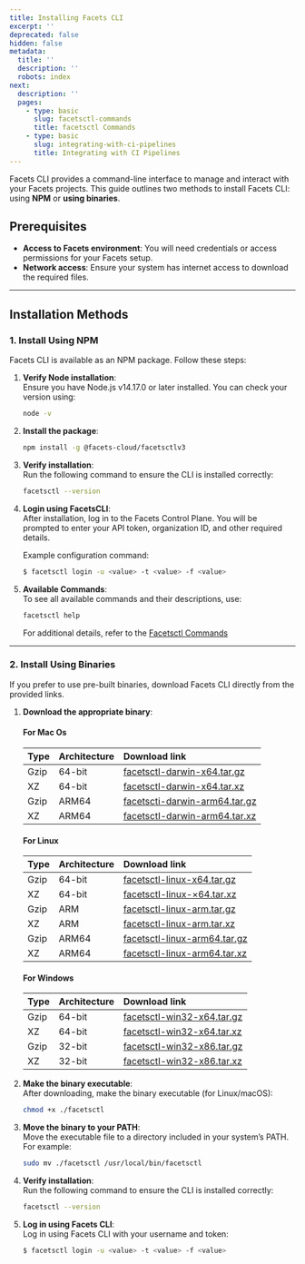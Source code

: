 ```yaml
---
title: Installing Facets CLI
excerpt: ''
deprecated: false
hidden: false
metadata:
  title: ''
  description: ''
  robots: index
next:
  description: ''
  pages:
    - type: basic
      slug: facetsctl-commands
      title: facetsctl Commands
    - type: basic
      slug: integrating-with-ci-pipelines
      title: Integrating with CI Pipelines
---
```

Facets CLI provides a command-line interface to manage and interact with your Facets projects. This guide outlines two methods to install Facets CLI: using **NPM** or **using binaries**.

## Prerequisites

- **Access to Facets environment**: You will need credentials or access permissions for your Facets setup.
- **Network access**: Ensure your system has internet access to download the required files.

***

## Installation Methods

### 1. Install Using NPM

Facets CLI is available as an NPM package. Follow these steps:

1. **Verify Node installation**:  
   Ensure you have Node.js v14.17.0 or later installed. You can check your version using:
   ```bash
   node -v
   ```
2. **Install the package**:
   ```bash
   npm install -g @facets-cloud/facetsctlv3
   ```
3. **Verify installation**:  
   Run the following command to ensure the CLI is installed correctly:
   ```bash
   facetsctl --version
   ```
4. **Login using FacetsCLI**:  
   After installation, log in to the Facets Control Plane. You will be prompted to enter your API token, organization ID, and other required details. 

   Example configuration command:

   ```bash
   $ facetsctl login -u <value> -t <value> -f <value>
   ```
5. **Available Commands**:  
   To see all available commands and their descriptions, use:

   ```bash
   facetsctl help
   ```

   For additional details, refer to the [Facetsctl Commands](https://readme.facets.cloud/docs/facetsctl-commands)

***

### 2. Install Using Binaries

If you prefer to use pre-built binaries, download Facets CLI directly from the provided links.

1. **Download the appropriate binary**:

   #### For Mac Os

   | Type | Architecture | Download link                                                                                                                                   |
   | :--- | :----------- | :---------------------------------------------------------------------------------------------------------------------------------------------- |
   | Gzip | 64-bit       | [facetsctl-darwin-x64.tar.gz](https://facets-cf-templates.s3.amazonaws.com/oclif-tarballs/v3/production/latest/facetsctl-darwin-x64.tar.gz)     |
   | XZ   | 64-bit       | [facetsctl-darwin-x64.tar.xz](https://facets-cf-templates.s3.amazonaws.com/oclif-tarballs/v3/production/latest/facetsctl-darwin-x64.tar.xz)     |
   | Gzip | ARM64        | [facetscti-darwin-arm64.tar.gz](https://facets-cf-templates.s3.amazonaws.com/oclif-tarballs/v3/production/latest/facetsctl-darwin-arm64.tar.gz) |
   | XZ   | ARM64        | [facetsctI-darwin-arm64.tar.xz](https://facets-cf-templates.s3.amazonaws.com/oclif-tarballs/v3/production/latest/facetsctl-darwin-arm64.tar.xz) |

   #### For Linux

   | Type | Architecture | Download link                                                                                                                                 |
   | :--- | :----------- | :-------------------------------------------------------------------------------------------------------------------------------------------- |
   | Gzip | 64-bit       | [facetsctl-linux-x64.tar.gz](https://facets-cf-templates.s3.amazonaws.com/oclif-tarballs/v3/production/latest/facetsctl-linux-x64.tar.gz)     |
   | XZ   | 64-bit       | [facetsctI-linux-×64.tar.xz](https://facets-cf-templates.s3.amazonaws.com/oclif-tarballs/v3/production/latest/facetsctl-linux-x64.tar.xz)     |
   | Gzip | ARM          | [facetsctl-linux-arm.tar.gz](https://facets-cf-templates.s3.amazonaws.com/oclif-tarballs/v3/production/latest/facetsctl-linux-arm.tar.gz)     |
   | XZ   | ARM          | [facetsctl-linux-arm.tar.xz](https://facets-cf-templates.s3.amazonaws.com/oclif-tarballs/v3/production/latest/facetsctl-linux-arm.tar.xz)     |
   | Gzip | ARM64        | [facetsctl-linux-arm64.tar.gz](https://facets-cf-templates.s3.amazonaws.com/oclif-tarballs/v3/production/latest/facetsctl-linux-arm64.tar.gz) |
   | XZ   | ARM64        | [facetsctl-linux-arm64.tar.xz](https://facets-cf-templates.s3.amazonaws.com/oclif-tarballs/v3/production/latest/facetsctl-linux-arm64.tar.xz) |

   #### For Windows

   | Type | Architecture | Download link                                                                                                                             |
   | :--- | :----------- | :---------------------------------------------------------------------------------------------------------------------------------------- |
   | Gzip | 64-bit       | [facetsctl-win32-x64.tar.gz](https://facets-cf-templates.s3.amazonaws.com/oclif-tarballs/v3/production/latest/facetsctl-win32-x64.tar.gz) |
   | XZ   | 64-bit       | [facetsctl-win32-x64.tar.xz](https://facets-cf-templates.s3.amazonaws.com/oclif-tarballs/v3/production/latest/facetsctl-win32-x64.tar.xz) |
   | Gzip | 32-bit       | [facetsctI-win32-x86.tar.gz](https://facets-cf-templates.s3.amazonaws.com/oclif-tarballs/v3/production/latest/facetsctl-win32-x86.tar.gz) |
   | XZ   | 32-bit       | [facetsctI-win32-x86.tar.xz](https://facets-cf-templates.s3.amazonaws.com/oclif-tarballs/v3/production/latest/facetsctl-win32-x86.tar.xz) |

2. **Make the binary executable**:  
   After downloading, make the binary executable (for Linux/macOS):
   ```bash
   chmod +x ./facetsctl
   ```

3. **Move the binary to your PATH**:  
   Move the executable file to a directory included in your system’s PATH. For example:
   ```bash
   sudo mv ./facetsctl /usr/local/bin/facetsctl
   ```

4. **Verify installation**:  
   Run the following command to ensure the CLI is installed correctly:
   ```bash
   facetsctl --version
   ```

5. **Log in using Facets CLI**:  
   Log in using Facets CLI with your username and token:
   ```bash
   $ facetsctl login -u <value> -t <value> -f <value>
   ```